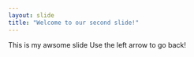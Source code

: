 ```yaml
---
layout: slide
title: "Welcome to our second slide!"
---
```

This is my awsome slide
Use the left arrow to go back!
